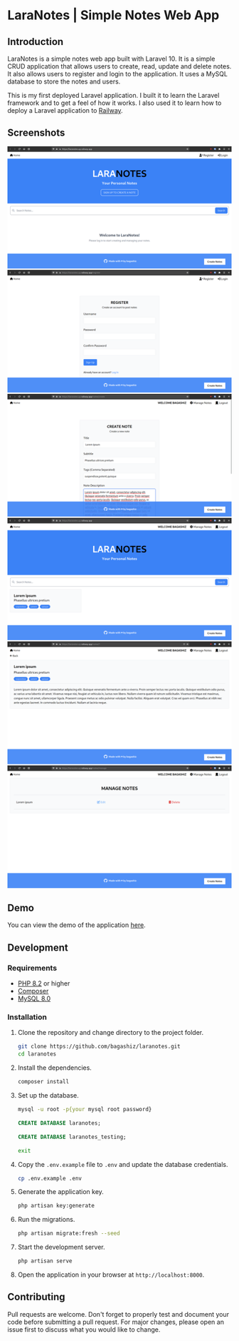 # LaraNotes | Simple Notes Web App

## Introduction

LaraNotes is a simple notes web app built with Laravel 10. It is a simple CRUD application that allows users to create, read, update and delete notes. It also allows users to register and login to the application. It uses a MySQL database to store the notes and users.

This is my first deployed Laravel application. I built it to learn the Laravel framework and to get a feel of how it works. I also used it to learn how to deploy a Laravel application to [Railway](https://railway.app/).

## Screenshots

![LaraNotes Home Page](./public/images/docs/homepage.png)
![LaraNotes Register Page](./public/images/docs/register.png)
![LaraNotes Create Note Page](./public/images/docs/create.png)
![LaraNotes All Notes Page](./public/images/docs/notes.png)
![LaraNotes Note Page](./public/images/docs/note.png)
![LaraNotes Manage Notes Page](./public/images/docs/manage.png)

## Demo

You can view the demo of the application [here](https://laranotes.up.railway.app/).

## Development

### Requirements

- [PHP 8.2](https://www.php.net/downloads.php) or higher
- [Composer](https://getcomposer.org/download/)
- [MySQL 8.0](https://dev.mysql.com/downloads/mysql/)

### Installation

1. Clone the repository and change directory to the project folder.

    ```bash
    git clone https://github.com/bagashiz/laranotes.git
    cd laranotes
    ```

2. Install the dependencies.

    ```bash
    composer install
    ```

3. Set up the database.

    ```bash
    mysql -u root -p{your mysql root password}
    ```

    ```sql
    CREATE DATABASE laranotes;
    ```

    ```sql
    CREATE DATABASE laranotes_testing;
    ```

    ```bash
    exit
    ```

4. Copy the `.env.example` file to `.env` and update the database credentials.

    ```bash
    cp .env.example .env
    ```

5. Generate the application key.

    ```bash
    php artisan key:generate
    ```

6. Run the migrations.

    ```bash
    php artisan migrate:fresh --seed
    ```

7. Start the development server.

    ```bash
    php artisan serve
    ```

8. Open the application in your browser at `http://localhost:8000`.

## Contributing

Pull requests are welcome. Don't forget to properly test and document your code before submitting a pull request. For major changes, please open an issue first to discuss what you would like to change.
